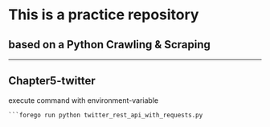 # This is a practice repository  

## based on a Python Crawling & Scraping

---

## Chapter5-twitter

execute command with environment-variable
```brew install forego
```forego run python twitter_rest_api_with_requests.py
